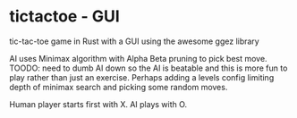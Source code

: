 # tictactoe - GUI
tic-tac-toe game in Rust with a GUI using the awesome ggez library

AI uses Minimax algorithm with Alpha Beta pruning to pick best move.
TOODO: need to dumb AI down so the AI is beatable and this is more fun to play rather than just an exercise. Perhaps adding a levels config limiting depth of minimax search and picking some random moves.

Human player starts first with X. AI plays with O.

